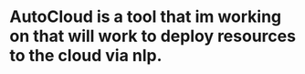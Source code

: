 
   
   
   # AutoCloud is a tool that im working on that will work to deploy resources to the cloud via nlp. 




